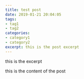 ```yaml
---
title: test post
date: 2019-01-21 20:04:05
tags: 
- tag1
- tag2
categories:
- category1
- category2
excerpt: this is the post excerpt
---
```

this is the excerpt
<!-- more -->
this is the content of the post